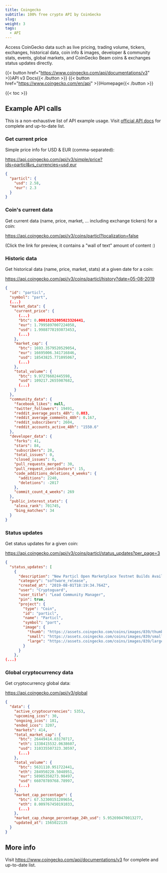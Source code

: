 ```yaml
---
title: Coingecko
subtitle: 100% free crypto API by CoinGecko
slug:
weight: 3
tags:
  - API
---
```


Access CoinGecko data such as live pricing, trading volume, tickers, exchanges, historical data, coin info & images, developer & community stats, events, global markets, and CoinGecko Beam coins & exchanges status updates directly.

{{< button href="https://www.coingecko.com/api/documentations/v3" >}}API v3 Docs{{< /button >}}
{{< button href="https://www.coingecko.com/en/api" >}}Homepage{{< /button >}}

{{< toc >}}

## Example API calls

This is a non-exhaustive list of API example usage. Visit [official API docs](https://www.coingecko.com/api/documentations/v3) for complete and up-to-date list.

### Get current price

Simple price info for USD & EUR (comma-separated):

https://api.coingecko.com/api/v3/simple/price?ids=particl&vs_currencies=usd,eur

```json
{
  "particl": {
    "usd": 2.58,
    "eur": 2.3
  }
}
```

### Coin's current data

Get current data (name, price, market, … including exchange tickers) for a coin:

https://api.coingecko.com/api/v3/coins/particl?localization=false

(Click the link for preview, it contains a "wall of text" amount of content :)

### Historic data

Get historical data (name, price, market, stats) at a given date for a coin:

https://api.coingecko.com/api/v3/coins/particl/history?date=05-08-2019

```json
{
  "id": "particl",
  "symbol": "part",
  (...)
  "market_data": {
    "current_price": {
      (...)
      "btc": 0.00018252005023326441,
      "eur": 1.7995897007224058,
      "usd": 1.9988778193073453,
      (...)
    },
    "market_cap": {
      "btc": 1693.3579520529054,
      "eur": 16695006.341716846,
      "usd": 18543825.771095067,
      (...)
    },
    "total_volume": {
      "btc": 9.97276602445598,
      "usd": 109217.2655987682,
      (...)
    }
  },
  "community_data": {
    "facebook_likes": null,
    "twitter_followers": 19491,
    "reddit_average_posts_48h": 0.083,
    "reddit_average_comments_48h": 0.167,
    "reddit_subscribers": 2604,
    "reddit_accounts_active_48h": "1550.6"
  },
  "developer_data": {
    "forks": 41,
    "stars": 84,
    "subscribers": 28,
    "total_issues": 0,
    "closed_issues": 0,
    "pull_requests_merged": 30,
    "pull_request_contributors": 15,
    "code_additions_deletions_4_weeks": {
      "additions": 2240,
      "deletions": -2017
    },
    "commit_count_4_weeks": 269
  },
  "public_interest_stats": {
    "alexa_rank": 701745,
    "bing_matches": 34
  }
}
```

### Status updates

Get status updates for a given coin:

https://api.coingecko.com/api/v3/coins/particl/status_updates?per_page=3

```json
{
  "status_updates": [
    {
      "description": "New Particl Open Marketplace Testnet Builds Available\r\n---\r\n\r\nParticl has initiated today its last testing round before its Open Marketplace Dapp moves up onto mainnet on the 12th of August by publishing new testnet builds. This version of the marketplace includes private-by-default TXs powered by RingCT and all the bug fixes made since Particl's last testing round.\r\n\r\nClick the link below to test it out!\r\n\r\n👉 https://particl.news/new-open-marketplace-testnet-build-now-available-e35173736a4",
      "category": "software_release",
      "created_at": "2019-08-01T18:19:34.764Z",
      "user": "Cryptoguard",
      "user_title": "Lead Community Manager",
      "pin": true,
      "project": {
        "type": "Coin",
        "id": "particl",
        "name": "Particl",
        "symbol": "part",
        "image": {
          "thumb": "https://assets.coingecko.com/coins/images/839/thumb/Particl.png?1558053958",
          "small": "https://assets.coingecko.com/coins/images/839/small/Particl.png?1558053958",
          "large": "https://assets.coingecko.com/coins/images/839/large/Particl.png?1558053958"
        }
      }
    },
(...)
```

### Global cryptocurrency data

Get cryptocurrency global data:

https://api.coingecko.com/api/v3/global

```json
{
  "data": {
    "active_cryptocurrencies": 5353,
    "upcoming_icos": 30,
    "ongoing_icos": 181,
    "ended_icos": 3207,
    "markets": 414,
    "total_market_cap": {
      "btc": 26449414.03170717,
      "eth": 1338415532.0638607,
      "usd": 310335507323.30597,
      (...)
    },
    "total_volume": {
      "btc": 5631110.951722441,
      "eth": 284950220.5048951,
      "eur": 58985358273.98497,
      "usd": 66070789768.78997,
      (...)
    },
    "market_cap_percentage": {
      "btc": 67.52300151209654,
      "eth": 8.009767450191033,
      (...)
    },
    "market_cap_change_percentage_24h_usd": 5.952690470013277,
    "updated_at": 1565022135
  }
}
```

## More info

Visit https://www.coingecko.com/api/documentations/v3 for complete and up-to-date list.
